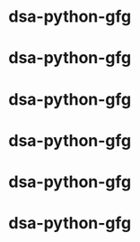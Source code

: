 # dsa-python-gfg
# dsa-python-gfg
# dsa-python-gfg
# dsa-python-gfg
# dsa-python-gfg
# dsa-python-gfg
